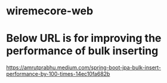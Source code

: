 # wiremecore-web

# Below URL is for improving the performance of bulk inserting
https://amrutprabhu.medium.com/spring-boot-jpa-bulk-insert-performance-by-100-times-14ec10fa682b
